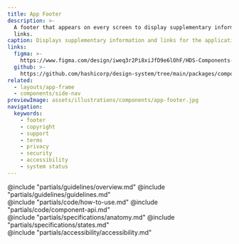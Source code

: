 ```yaml
---
title: App Footer
description: >-
  A footer that appears on every screen to display supplementary information and
  links.
caption: Displays supplementary information and links for the application.
links:
  figma: >-
    https://www.figma.com/design/iweq3r2Pi8xiJfD9e6lOhF/HDS-Components-v2.0?node-id=67351-171799&t=w8xQlWxzH7bwXLe2-1
  github: >-
    https://github.com/hashicorp/design-system/tree/main/packages/components/src/components/hds/app-footer
related:
  - layouts/app-frame
  - components/side-nav
previewImage: assets/illustrations/components/app-footer.jpg
navigation:
  keywords:
    - footer
    - copyright
    - support
    - terms
    - privacy
    - security
    - accessibility
    - system status
---
```


<section data-tab="Guidelines">
  @include "partials/guidelines/overview.md"
  @include "partials/guidelines/guidelines.md"
</section>

<section data-tab="Code">
  @include "partials/code/how-to-use.md"
  @include "partials/code/component-api.md"
</section>

<section data-tab="Specifications">
  @include "partials/specifications/anatomy.md"
  @include "partials/specifications/states.md"
</section>

<section data-tab="Accessibility">
  @include "partials/accessibility/accessibility.md"
</section>
